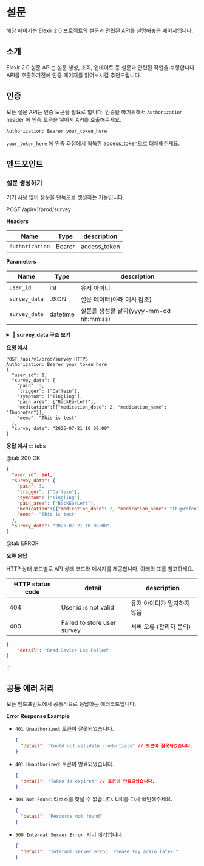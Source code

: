 # **설문**

해당 페이지는 Elexir 2.0 프로젝트의 설문과 관련된 API를 설명해놓은 페이지입니다.

## **소개**

Elexir 2.0 설문 API는 설문 생성, 조회, 업데이트 등 설문과 관련된 작업을 수행합니다. API를 호출하기전에 인증 페이지를 읽어보시길 추천드립니다.

<!-- API 흐름에 대한 시각적인 흐름도가 필요하다면 [Figma API Flow](https://www.figma.com/board/PhHUx8wj4FGvTMPBxTnzVc/ADDNOX-API-Flow?node-id=0-1&node-type=canvas&t=HyUVwsn2ws5yzZVZ-0) 페이지를 참고해주세요. -->

## **인증**

모든 설문 API는 인증 토큰을 필요로 합니다. 인증을 하기위해서 `Authorization` header 에 인증 토큰을 넣어서 API를 호출해주세요.

```
Authorization: Bearer your_token_here
```
`your_token_here` 에 인증 과정에서 획득한 access_token으로 대체해주세요.

## **엔드포인트**

### **설문 생성하기**

기기 사용 없이 설문을 단독으로 생성하는 기능입니다.

<div class="api-endpoint">
  <span class="api-method">POST</span>
  /api/v1/prod/survey
</div>

**Headers**

| Name | Type           | description             |
|------------------|------------------|-------------------------|
| `Authorization` <Badge type="danger" text="required" />| Bearer    | access_token|

**Parameters**

| Name | Type           | description             |
|------------------|------------------|-------------------------|
| `user_id` <Badge type="danger" text="required" />| int    | 유저 아이디|
| `survey_data` <Badge type="danger" text="required" />| JSON    | 설문 데이터(아래 예시 참조)|
| `survey_date` <Badge type="danger" text="required" />| datetime    | 설문을 생성할 날짜(yyyy-mm-dd hh:mm:ss)|


<details>
<summary><strong>📌 survey_data 구조 보기</strong></summary>

| Key           | Type                  | 설명                                                                                                                                      |
| :------------ | :-------------------- | :---------------------------------------------------------------------------------------------------------------------------------------- |
| `pain`        | `Number`              | 통증 강도, **1 ~ 5** 사이의 값을 가집니다.                                                                                                |
| `trigger`     | `Array<String>`       | 편두통 유발 요인 배열입니다.<br>**선택 가능 값:** `Stress`, `Lack of Sleep`, `Alcohol`, `Caffeine`, `Menstruation`, `Bright Sun`, `Work` 등 |
| `symptom`     | `Array<String>`       | 동반 증상 배열입니다.<br>**선택 가능 값:** `Tingling`, `Head Pounding`, `Sickness`, `Throw Up`, `Photophobic`, `Hyperacusis`, `Neck Pain` 등 |
| `pain_area`   | `Object`              | 통증 부위 정보입니다. **(자세한 내용은 아래 '통증 부위(pain_area) 표현' 참고)** |
| `medication`  | `Array<Object>`       | 복용한 약물 정보 배열입니다.<br>**객체 형식:** `{"medication_dose": Number, "medication_name": String}`                                         |
| `medication.medication_name` | `String` | 약물 이름입니다. <br>**선택 가능 값:** `Zomic`, `Relpax`, `Maxalt`, `Paracetamol`, `Ibuprofen`, `Topiramate`, `Sumatriptan` |

## 두통 부위 명칭

- **Fronthead**

`FrontCheekLeft`, `FrontCheekRight`, `FrontChinLeft`, `FrontChinRight`, `FrontEarLeft`, `FrontEarRight`, `FrontEyeLeft`, `FrontEyeRight`, `FrontHeadLeft`, `FrontHeadRight`, `FrontMouth`, `FrontNeck`, `FrontNose`

- **Backhead**

`BackEarLeft`, `BackEarRight`, `BackHeadLeft`, `BackHeadRight`, `BackNeckLeft`, `BackNeckRight`


<AnatomyCard />

</details>

**요청 예시**
```http
POST /api/v1/prod/survey HTTPS
Authorization: Bearer your_token_here
{
  "user_id": 1,
  "survey_data": {
    "pain": 3,
    "trigger": ["Caffein"],
    "symptom": ["Tingling"],
    "pain_area": ["BackEarLeft"],
    "medication":[{"medication_dose": 2, "medication_name": "Ibuprofen"}],
    "memo": "This is test"
  },
  "survey_date": "2025-07-21 10:00:00"
}
```



**응답 예시**
::: tabs

@tab <span class="ok-tab">200 OK</span>

```json
{
  "user_id": int,
  "survey_data": {
    "pain": 3,
    "trigger": ["Caffein"],
    "symptom": ["Tingling"],
    "pain_area": ["BackEarLeft"],
    "medication":[{"medication_dose": 2, "medication_name": "Ibuprofen"}],
    "memo": "This is test"
  },
  "survey_date": "2025-07-21 10:00:00"
}
```
@tab <span class="error-tab">ERROR</span>

**오류 응답**

HTTP 상태 코드별로 API 상태 코드와 메시지를 제공합니다. 아래의 표를 참고하세요.

| HTTP status code | detail           | description             |
|------------------|------------------|-------------------------|
| 404              | User id is not valid     | 유저 아이디가 일치하지 않음|
| 400              | Failed to store user survey     | 서버 오류 (관리자 문의)|

```json
{
    "detail": "Read Device Log Failed"
}
```
:::



## **공통 에러 처리**

모든 엔드포인트에서 공통적으로 응답하는 에러코드입니다.

**Error Response Example**

- `401 Unauthorized`: 토큰이 잘못되었습니다.
  ```json
  {
    "detail": "Could not validate credentials" // 토큰이 잘못되었습니다.
  }
  ```
- `401 Unauthorized`: 토큰이 만료되었습니다.
  ```json
  {
    "detail": "Token is expired" // 토큰이 만료되었습니다.
  }
  ```
- `404 Not Found`: 리소스를 찾을 수 없습니다. URI를 다시 확인해주세요.
  ```json
  {
    "detail": "Resource not found"
  }
  ```
- `500 Internal Server Error`: 서버 에러입니다.
  ```json
  {
    "detail": "Internal server error. Please try again later."
  }
  ```